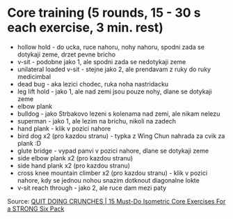 # Core training (5 rounds, 15 - 30 s each exercise, 3 min. rest)
* hollow hold - do ucka, ruce nahoru, nohy nahoru, spodni zada se dotykaji zeme, drzet pevne bricho
* v-sit - podobne jako 1, ale spodni zada se nedotykaji zeme
* unilateral loaded v-sit - stejne jako 2, ale prendavam z ruky do ruky medicimbal
* dead bug - aka lezici chodec, ruka noha nastridacku
* leg lift hold - jako 1, ale nad zemi jsou pouze nohy, dlane se dotykaji zeme
* elbow plank
* bulldog - jako Strbakovo lezeni s kolenama nad zemi, ale nikam nelezu
* superman - jako 1, ale lezim na brichu, nikoli na zadech
* hand plank - klik v pozici nahore
* bird dog x2 (pro kazdou stranu) - typka z Wing Chun nahrada za cvik za plank :D
* glute bridge - vypad panvi v pozici nahore, dlane se dotykaji zeme
* side elbow plank x2 (pro kazdou stranu)
* side hand plank x2 (pro kazdou stranu)
* cross knee mountain climber x2 (pro kazdou stranu) - klik v pozici nahore, kdy se jednou nohou snazim dotknout diagonalne lokte
* v-sit reach through - jako 2, ale ruce dam mezi paty

Source: [QUIT DOING CRUNCHES | 15 Must-Do Isometric Core Exercises For a STRONG Six Pack](https://www.youtube.com/watch?v=oXH2aDh8F3s)

